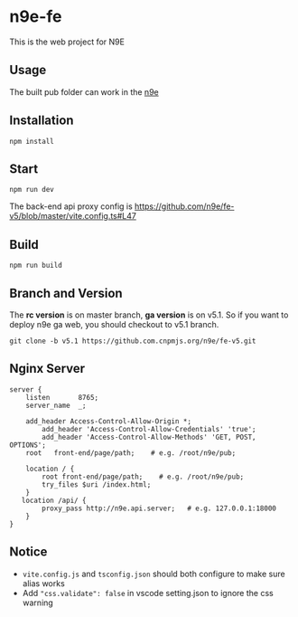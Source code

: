 # n9e-fe
This is the web project for N9E

## Usage
The built pub folder can work in the [n9e](https://github.com/didi/nightingale) 

## Installation

```
npm install
```

## Start

```
npm run dev
```
The back-end api proxy config is https://github.com/n9e/fe-v5/blob/master/vite.config.ts#L47
## Build

```
npm run build
```

## Branch and Version

The **rc version** is on master branch, **ga version** is on v5.1. So if you want to deploy n9e ga web, you should checkout to v5.1 branch.
```
git clone -b v5.1 https://github.com.cnpmjs.org/n9e/fe-v5.git
```

## Nginx Server
```
server {
    listen       8765;
    server_name  _;

    add_header Access-Control-Allow-Origin *;
        add_header 'Access-Control-Allow-Credentials' 'true';
        add_header 'Access-Control-Allow-Methods' 'GET, POST, OPTIONS';
    root   front-end/page/path;    # e.g. /root/n9e/pub;

    location / {
        root front-end/page/path;    # e.g. /root/n9e/pub;
        try_files $uri /index.html;
    }
   location /api/ {
        proxy_pass http://n9e.api.server;   # e.g. 127.0.0.1:18000 
    }
}
```

## Notice

- `vite.config.js` and `tsconfig.json` should both configure to make sure alias works
- Add `"css.validate": false` in vscode setting.json to ignore the css warning 


